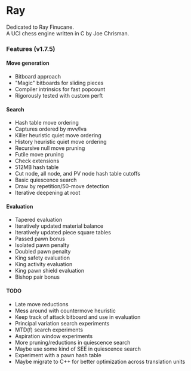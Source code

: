 # Ray
Dedicated to Ray Finucane.\
A UCI chess engine written in C by Joe Chrisman.
### Features (v1.7.5)
#### Move generation
* Bitboard approach
* "Magic" bitboards for sliding pieces
* Compiler intrinsics for fast popcount
* Rigorously tested with custom perft
#### Search
* Hash table move ordering
* Captures ordered by mvv/lva
* Killer heuristic quiet move ordering
* History heuristic quiet move ordering
* Recursive null move pruning
* Futile move pruning
* Check extensions
* 512MB hash table
* Cut node, all node, and PV node hash table cutoffs
* Basic quiescence search
* Draw by repetition/50-move detection
* Iterative deepening at root
#### Evaluation
* Tapered evaluation
* Iteratively updated material balance
* Iteratively updated piece square tables
* Passed pawn bonus
* Isolated pawn penalty
* Doubled pawn penalty
* King safety evaluation
* King activity evaluation
* King pawn shield evaluation
* Bishop pair bonus
#### TODO
* Late move reductions
* Mess around with countermove heuristic
* Keep track of attack bitboard and use in evaluation
* Principal variation search experiments
* MTD(f) search experiments
* Aspiration window experiments
* More pruning/reductions in quiescence search
* Maybe use some kind of SEE in quiescence search
* Experiment with a pawn hash table
* Maybe migrate to C++ for better optimization across translation units

